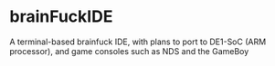 # brainFuckIDE
A terminal-based brainfuck IDE, with plans to port to DE1-SoC (ARM processor), and game consoles such as NDS and the GameBoy
